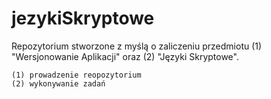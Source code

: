# jezykiSkryptowe

Repozytorium stworzone z myślą o zaliczeniu przedmiotu (1) "Wersjonowanie Aplikacji" oraz (2) "Języki Skryptowe".

	(1) prowadzenie reopozytorium
	(2) wykonywanie zadań
